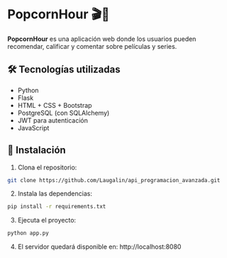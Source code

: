 # PopcornHour 🎬🍿

**PopcornHour** es una aplicación web donde los usuarios pueden recomendar, calificar y comentar sobre películas y series. 

## 🛠 Tecnologías utilizadas

- Python
- Flask
- HTML + CSS + Bootstrap
- PostgreSQL (con SQLAlchemy)
- JWT para autenticación
- JavaScript

## 🚀 Instalación

1. Clona el repositorio:

```bash
git clone https://github.com/Laugalin/api_programacion_avanzada.git
```

2. Instala las dependencias:

```bash
pip install -r requirements.txt
```

3. Ejecuta el proyecto:

```bash
python app.py
```

4. El servidor quedará disponible en: http://localhost:8080
